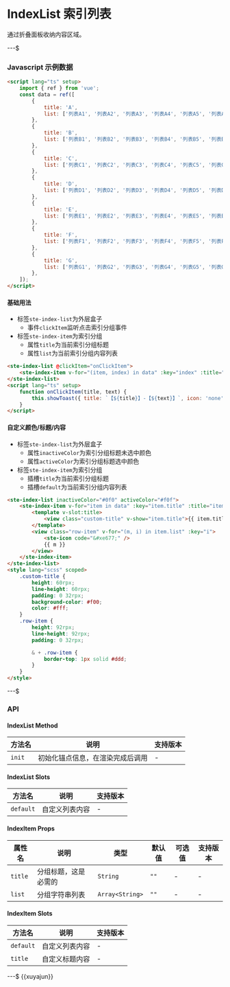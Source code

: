 # IndexList 索引列表

通过折叠面板收纳内容区域。

---$

### Javascript 示例数据

```html
<script lang="ts" setup>
    import { ref } from 'vue';
    const data = ref([
        {
            title: 'A',
            list: ['列表A1', '列表A2', '列表A3', '列表A4', '列表A5', '列表A6', '列表A7', '列表A8'],
        },
        {
            title: 'B',
            list: ['列表B1', '列表B2', '列表B3', '列表B4', '列表B5', '列表B6', '列表B7', '列表B8'],
        },
        {
            title: 'C',
            list: ['列表C1', '列表C2', '列表C3', '列表C4', '列表C5', '列表C6', '列表C7', '列表C8'],
        },
        {
            title: 'D',
            list: ['列表D1', '列表D2', '列表D3', '列表D4', '列表D5', '列表D6', '列表D7', '列表D8'],
        },
        {
            title: 'E',
            list: ['列表E1', '列表E2', '列表E3', '列表E4', '列表E5', '列表E6', '列表E7', '列表E8'],
        },
        {
            title: 'F',
            list: ['列表F1', '列表F2', '列表F3', '列表F4', '列表F5', '列表F6', '列表F7', '列表F8'],
        },
        {
            title: 'G',
            list: ['列表G1', '列表G2', '列表G3', '列表G4', '列表G5', '列表G6', '列表G7', '列表G8'],
        },
    ]);
</script>
```

#### 基础用法

-   标签`ste-index-list`为外层盒子
    -   事件`clickItem`监听点击索引分组事件
-   标签`ste-index-item`为索引分组
    -   属性`title`为当前索引分组标题
    -   属性`list`为当前索引分组内容列表

```html
<ste-index-list @clickItem="onClickItem">
    <ste-index-item v-for="(item, index) in data" :key="index" :title="item.title" :list="item.list" />
</ste-index-list>
<script lang="ts" setup>
    function onClickItem(title, text) {
        this.showToast({ title: `【${title}】-【${text}】`, icon: 'none' });
    }
</script>
```

#### 自定义颜色/标题/内容

-   标签`ste-index-list`为外层盒子
    -   属性`inactiveColor`为索引分组标题未选中颜色
    -   属性`activeColor`为索引分组标题选中颜色
-   标签`ste-index-item`为索引分组
    -   插槽`title`为当前索引分组标题
    -   插槽`default`为当前索引分组内容列表

```html
<ste-index-list inactiveColor="#0f0" activeColor="#f0f">
    <ste-index-item v-for="item in data" :key="item.title" :title="item.title">
        <template v-slot:title>
            <view class="custom-title" v-show="item.title">{{ item.title }}</view>
        </template>
        <view class="row-item" v-for="(m, i) in item.list" :key="i">
            <ste-icon code="&#xe677;" />
            {{ m }}
        </view>
    </ste-index-item>
</ste-index-list>
<style lang="scss" scoped>
    .custom-title {
        height: 60rpx;
        line-height: 60rpx;
        padding: 0 32rpx;
        background-color: #f00;
        color: #fff;
    }
    .row-item {
        height: 92rpx;
        line-height: 92rpx;
        padding: 0 32rpx;

        & + .row-item {
            border-top: 1px solid #ddd;
        }
    }
</style>
```

---$

### API

<!-- props -->

#### IndexList Method

| 方法名 | 说明                             | 支持版本 |
| ------ | -------------------------------- | -------- |
| `init` | 初始化锚点信息，在渲染完成后调用 | -        |

#### IndexList Slots

| 方法名    | 说明           | 支持版本 |
| --------- | -------------- | -------- |
| `default` | 自定义列表内容 | -        |

#### IndexItem Props

| 属性名  | 说明                 | 类型            | 默认值 | 可选值 | 支持版本 |
| ------- | -------------------- | --------------- | ------ | ------ | -------- |
| `title` | 分组标题，这是必需的 | `String`        | `""`   | -      | -        |
| `list`  | 分组字符串列表       | `Array<String>` | `""`   | -      | -        |

#### IndexItem Slots

| 方法名    | 说明           | 支持版本 |
| --------- | -------------- | -------- |
| `default` | 自定义列表内容 | -        |
| `title`   | 自定义标题内容 | -        |

---$
{{xuyajun}}
